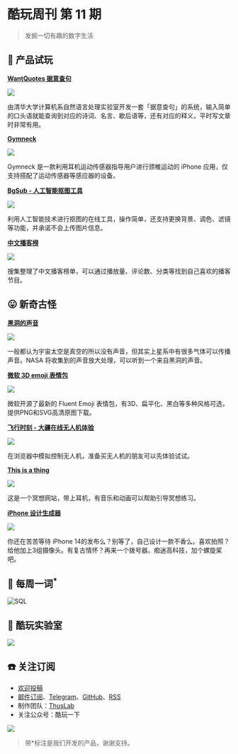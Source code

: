 # 酷玩周刊 第 11 期

> 发掘一切有趣的数字生活

## 🚀 产品试玩

**[WantQuotes 据意查句](https://wantquotes.net/)**

![](asset/2022/img2022082907.png)

由清华大学计算机系自然语言处理实验室开发一套「据意查句」的系统，输入简单的口头语就能查询到对应的诗词、名言、歇后语等，还有对应的释义，平时写文章时非常有用。

**[Gymneck ](https://apps.apple.com/cn/app/gymneck/id1639864504)**

![](asset/2022/img2022082902.png)

Gymneck 是一款利用耳机运动传感器指导用户进行颈椎运动的 iPhone 应用，仅支持搭配了运动传感器等感应器的设备。

**[BgSub - 人工智能抠图工具](https://bgsub.cn/)**

![](asset/2022/img2022082909.png)

利用人工智能技术进行抠图的在线工具，操作简单，还支持更换背景、调色、滤镜等功能，并承诺不会上传图片信息。

**[中文播客榜](https://xyzrank.com/#/)**

![](asset/2022/img2022082905.png)

搜集整理了中文播客榜单，可以通过播放量、评论数、分类等找到自己喜欢的播客节目。

## 😛 新奇古怪

**[黑洞的声音](https://twitter.com/NASAExoplanets/status/1561442514078314496)**

![](asset/2022/img2022082903.png)

一般都认为宇宙太空是真空的所以没有声音，但其实上星系中有很多气体可以传播声音。NASA 将收集到的声音放大处理，可以听到一个来自黑洞的声音。

**[微软 3D emoji 表情包](https://github.com/microsoft/fluentui-emoji)**

![](asset/2022/img2022082906.webp)

微软开源了最新的 Fluent Emoji 表情包，有3D、扁平化、黑白等多种风格可选，提供PNG和SVG高清原图下载。

**[飞行时刻 - 大疆在线无人机体验](https://start.dji.com/)**

![](asset/2022/img2022082904.png)

在浏览器中模拟控制无人机，准备买无人机的朋友可以先体验试试。

**[This is a thing](https://www.thisisathing.io/)**

![](asset/2022/img2022082908.png)

这是一个冥想网站，带上耳机，有音乐和动画可以帮助引导冥想练习。

**[iPhone 设计生成器](https://neal.fun/design-the-next-iphone/)**

![](asset/2022/img2022082901.jpeg)

你还在苦苦等待 iPhone 14的发布么？别等了，自己设计一款不香么。喜欢拍照？给他加上3组摄像头。有复古情怀？再来一个拨号器。痴迷高科技，加个螺旋桨吧。


## 📝 每周一词<sup>\*</sup>

![SQL](asset/2022/img2022082910.png)

## 🧪 酷玩实验室

[![](asset/2022/apple-wiki.png)](https://www.zhihu.com/column/c_1496834279112400896)

## ☎️ 关注订阅

- [欢迎投稿](https://wj.qq.com/s2/9741038/c74e/)
- [邮件订阅](https://www.getrevue.co/profile/coldplay-weekly)、[Telegram](https://t.me/ColdplayWeekly)、[GitHub](https://github.com/lvwzhen/coldplay-weekly)、[RSS](https://rsshub.app/telegram/channel/ColdplayWeekly)
- 制作团队：[ThusLab](https://thuscn.com/lab/)
- 关注公众号：酷玩一下

![](asset/2022/img2022022203.jpg)

> 带\*标注是我们开发的产品，谢谢支持。

